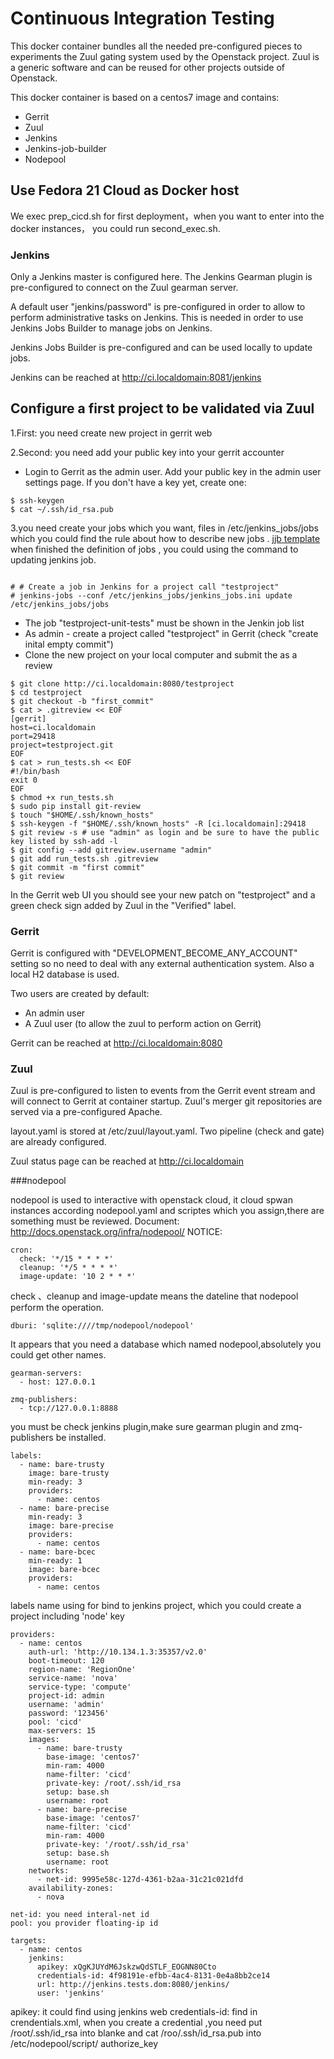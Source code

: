 Continuous Integration Testing
=====================================================

This docker container bundles all the needed pre-configured pieces
to experiments the Zuul gating system used by the Openstack project.
Zuul is a generic software and can be reused for other projects outside
of Openstack.

This docker container is based on a centos7 image and contains:

- Gerrit
- Zuul
- Jenkins
- Jenkins-job-builder
- Nodepool

Use Fedora 21 Cloud as Docker host
----------------------------------
We exec prep_cicd.sh for first deployment，when you want to enter into the docker instances，
you could run second_exec.sh.


### Jenkins

Only a Jenkins master is configured here.
The Jenkins Gearman plugin is pre-configured to connect on the Zuul gearman
server.

A default user "jenkins/password" is pre-configured in order to allow
to perform administrative tasks on Jenkins. This is needed in order
to use Jenkins Jobs Builder to manage jobs on Jenkins.

Jenkins Jobs Builder is pre-configured and can be used locally to update jobs.

Jenkins can be reached at http://ci.localdomain:8081/jenkins






Configure a first project to be validated via Zuul
--------------------------------------------------
1.First: you need create new project in gerrit web

2.Second: you need add your public key into your gerrit accounter 

* Login to Gerrit as the admin user. Add your public key in the admin user
  settings page. If you don't have a key yet, create one:
```
$ ssh-keygen
$ cat ~/.ssh/id_rsa.pub
```

3.you need create your jobs which you want, files in /etc/jenkins_jobs/jobs
which you could find the rule about how to describe  new jobs .
[jjb template](http://docs.openstack.org/infra/system-config/jjb.html)
when finished the definition of jobs , you could using the command to updating jenkins job.


```

# # Create a job in Jenkins for a project call "testproject"
# jenkins-jobs --conf /etc/jenkins_jobs/jenkins_jobs.ini update /etc/jenkins_jobs/jobs
```

- The job "testproject-unit-tests" must be shown in the Jenkin job list
- As admin - create a project called "testproject" in Gerrit (check "create inital empty commit")
- Clone the new project on your local computer and submit the as a review

```
$ git clone http://ci.localdomain:8080/testproject
$ cd testproject
$ git checkout -b "first_commit"
$ cat > .gitreview << EOF
[gerrit]
host=ci.localdomain
port=29418
project=testproject.git
EOF
$ cat > run_tests.sh << EOF
#!/bin/bash
exit 0
EOF
$ chmod +x run_tests.sh
$ sudo pip install git-review
$ touch "$HOME/.ssh/known_hosts"
$ ssh-keygen -f "$HOME/.ssh/known_hosts" -R [ci.localdomain]:29418
$ git review -s # use "admin" as login and be sure to have the public key listed by ssh-add -l
$ git config --add gitreview.username "admin"
$ git add run_tests.sh .gitreview
$ git commit -m "first commit"
$ git review
```

In the Gerrit web UI you should see your new patch on "testproject" and a green check
sign added by Zuul in the "Verified" label.

### Gerrit

Gerrit is configured with "DEVELOPMENT_BECOME_ANY_ACCOUNT" setting so
no need to deal with any external authentication system. Also a local H2
database is used.

Two users are created by default:

- An admin user
- A Zuul user (to allow the zuul to perform action on Gerrit)

Gerrit can be reached at http://ci.localdomain:8080

### Zuul

Zuul is pre-configured to listen to events from the Gerrit event stream
and will connect to Gerrit at container startup. Zuul's merger
git repositories are served via a pre-configured Apache.

layout.yaml is stored at /etc/zuul/layout.yaml. Two pipeline (check and gate)
are already configured.

Zuul status page can be reached at http://ci.localdomain

###nodepool

nodepool is used to interactive with openstack cloud, it cloud spwan instances according 
nodepool.yaml and scriptes which you assign,there are something must be reviewed.
Document: http://docs.openstack.org/infra/nodepool/
NOTICE:
```
cron:
  check: '*/15 * * * *'
  cleanup: '*/5 * * * *'
  image-update: '10 2 * * *'
```  
  
  
check 、cleanup and image-update means the dateline that nodepool perform the operation.
```
dburi: 'sqlite:////tmp/nodepool/nodepool'
```
It appears that you need a database which named nodepool,absolutely you could get other names.
```
gearman-servers:
  - host: 127.0.0.1

zmq-publishers:
  - tcp://127.0.0.1:8888
```
you must be check jenkins plugin,make sure gearman plugin and zmq-publishers be installed.

```
labels:
  - name: bare-trusty
    image: bare-trusty
    min-ready: 3
    providers:
      - name: centos
  - name: bare-precise
    min-ready: 3
    image: bare-precise
    providers:
      - name: centos
  - name: bare-bcec
    min-ready: 1
    image: bare-bcec
    providers:
      - name: centos
```
labels name using for bind to jenkins project, which you could create a project including 'node' key


```
providers:
  - name: centos
    auth-url: 'http://10.134.1.3:35357/v2.0'
    boot-timeout: 120
    region-name: 'RegionOne'
    service-name: 'nova'
    service-type: 'compute'
    project-id: admin
    username: 'admin'
    password: '123456'
    pool: 'cicd'
    max-servers: 15
    images:
      - name: bare-trusty
        base-image: 'centos7'
        min-ram: 4000
        name-filter: 'cicd'
        private-key: /root/.ssh/id_rsa
        setup: base.sh
        username: root
      - name: bare-precise
        base-image: 'centos7'
        name-filter: 'cicd'
        min-ram: 4000
        private-key: '/root/.ssh/id_rsa'
        setup: base.sh
        username: root
    networks:
      - net-id: 9995e58c-127d-4361-b2aa-31c21c021dfd
    availability-zones:
      - nova

net-id: you need interal-net id
pool: you provider floating-ip id

targets:
  - name: centos
    jenkins:
      apikey: xQgKJUYdM6JskzwQdSTLF_EOGNN80Cto
      credentials-id: 4f98191e-efbb-4ac4-8131-0e4a8bb2ce14
      url: http://jenkins.tests.dom:8080/jenkins/
      user: 'jenkins'
```      
apikey: it could find using jenkins web
credentials-id: find in crendentials.xml, when you create a credential ,you need put /root/.ssh/id_rsa into 
blanke and cat /roo/.ssh/id_rsa.pub into /etc/nodepool/script/ authorize_key

